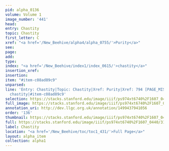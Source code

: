 ```yaml
---
pid: alpha_0136
volume: Volume 1
image_number: '441'
head: 
entry: Chastity
topic: Chastity
first_letter: C
xref: "<a href='/New_Beehive/alpha4/alpha_0755/'>Purity</a>"
see: 
page: 
add: 
type: 
index: "<a href='/New_Beehive/index1/index_0615/'>chastity</a>"
insertion_xref: 
insertion: 
item: "#item-c08ad89c9"
unparsed: 
line: 'Entry: Chastity|Topic: Chastity|Xref: Purity|Xref: 794 [PAGE_MISSING]|Index:
  chastity|#item-c08ad89c9'
selection: https://stacks.stanford.edu/image/iiif/ps974xt6740%2F1607_0440/316,1405,3221,484/full/0/default.jpg
full_image: https://stacks.stanford.edu/image/iiif/ps974xt6740%2F1607_0440/full/full/0/default.jpg
annotation_uri: http://dev.llgc.org.uk/annotation/1499437941056
order: '136'
thumbnail: https://stacks.stanford.edu/image/iiif/ps974xt6740%2F1607_0440/316,1405,600,180/250,/0/default.jpg
full: https://stacks.stanford.edu/image/iiif/ps974xt6740%2F1607_0440/316,1405,3221,484/full/0/default.jpg
label: Chastity
location: "<a href='/New_Beehive/toc/toc1_431/'>Full Page</a>"
layout: alpha_item
collection: alpha1
---
```

